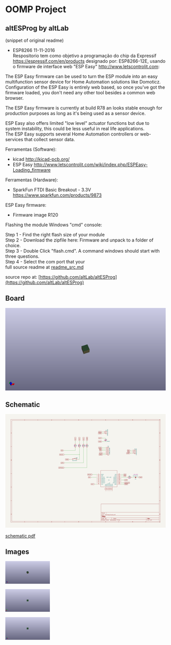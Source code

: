 # OOMP Project  
## altESProg  by altLab  
  
(snippet of original readme)  
  
- ESP8266 11-11-2016  
Respositorio tem como objetivo a programação do chip da Expressif https://espressif.com/en/products designado por: ESP8266-12E, usando o firmware de interface web "ESP Easy" http://www.letscontrolit.com:  
  
The ESP Easy firmware can be used to turn the ESP module into an easy multifunction sensor device for Home Automation solutions like Domoticz. Configuration of the ESP Easy is entirely web based, so once you've got the firmware loaded, you don't need any other tool besides a common web browser.  
  
The ESP Easy firmware is currently at build R78 an looks stable enough for production purposes as long as it's being used as a sensor device.  
  
ESP Easy also offers limited "low level" actuator functions but due to system instability, this could be less useful in real life applications.   
The ESP Easy supports several Home Automation controllers or web-services that collect sensor data.  
  
Ferramentas (Software):  
 - kicad http://kicad-pcb.org/  
 - ESP Easy http://www.letscontrolit.com/wiki/index.php/ESPEasy-Loading_firmware  
   
 Ferramentas (Hardware):  
 - SparkFun FTDI Basic Breakout - 3.3V https://www.sparkfun.com/products/9873  
   
 ESP Easy firmware:  
 - Firmware image R120  
   
 Flashing the module Windows "cmd" console:  
  
Step 1 - Find the right flash size of your module  
Step 2 - Download the zipfile here: Firmware and unpack to a folder of choice.  
Step 3 - Double Click "flash.cmd". A command windows should start with three questions.  
Step 4 - Select the com port that your  
  full source readme at [readme_src.md](readme_src.md)  
  
source repo at: [https://github.com/altLab/altESProg](https://github.com/altLab/altESProg)  
## Board  
  
[![working_3d.png](working_3d_600.png)](working_3d.png)  
## Schematic  
  
[![working_schematic.png](working_schematic_600.png)](working_schematic.png)  
  
[schematic pdf](working_schematic.pdf)  
## Images  
  
[![working_3d.png](working_3d_140.png)](working_3d.png)  
  
[![working_3d_back.png](working_3d_back_140.png)](working_3d_back.png)  
  
[![working_3d_front.png](working_3d_front_140.png)](working_3d_front.png)  
